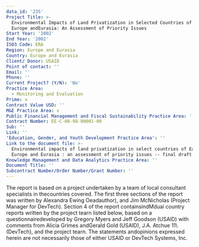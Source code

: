 ```yaml
---
data_id: '235'
Project Title: >-
  Environmental Impacts of Land Privatization in Selected Countries of Eastern
  Europe andEurasia: An Assessment of Priority Issues
Start Year: '2002'
End Year: '2002'
ISO3 Code: ERA
Region: Europe and Eurasia
Country: Europe and Eurasia
Client/ Donor: USAID
Point of contact: ''
Email: ''
Phone: ''
Current Project? (Y/N): 'No'
Practice Area:
  - Monitoring and Evaluation
Prime: x
Contract Value USD: ''
M&E Practice Area: x
Public Financial Management and Fiscal Sustainability Practice Area: ''
Contract Number: EE-C-00-98-00001-00
Sub: ''
Link: ''
'Education, Gender, and Youth Development Practice Area': ''
Link to the document file: >-
  Environmental impacts of land privatization in select countries of Eastern
  Europe and Eurasia : an assessment of priority issues -- final draft report
Knowledge Management and Data Analytics Practice Area: ''
Document Title: ''
Subcontract Number/Order Number/Grant Number: ''
---
```

The report is based on a project undertaken by a team of local consultant specialists in thecountries covered. The first three sections of the report was written by Alexandra Ewing Oeadauthor), and Jim McNicholas (Project Manager for DevTech). Section 4 of the report containsindMduai country reports written by the project tearn listed below, based on a questionnairedeveloped by Gregory Myers and Jeff Goodson (USAlD) with comments from Alicia Grimes andGerald Gold (USAID), J.A. Atchue 11\ (DevTech), and the project tearn. The statements andopinions expressed herein are not necessarily those of either USAID or DevTech Systems, Inc.